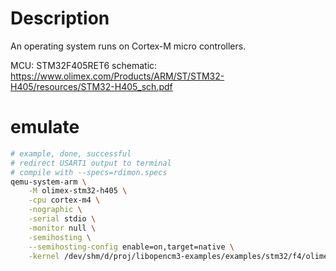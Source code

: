 # Description
An operating system runs on Cortex-M micro controllers.


MCU: STM32F405RET6
schematic: https://www.olimex.com/Products/ARM/ST/STM32-H405/resources/STM32-H405_sch.pdf


# emulate
```bash
# example, done, successful
# redirect USART1 output to terminal
# compile with --specs=rdimon.specs
qemu-system-arm \
    -M olimex-stm32-h405 \
    -cpu cortex-m4 \
    -nographic \
    -serial stdio \
    -monitor null \
    -semihosting \
    --semihosting-config enable=on,target=native \
    -kernel /dev/shm/d/proj/libopencm3-examples/examples/stm32/f4/olimex_stm32_h405/usart/usart.elf
```

